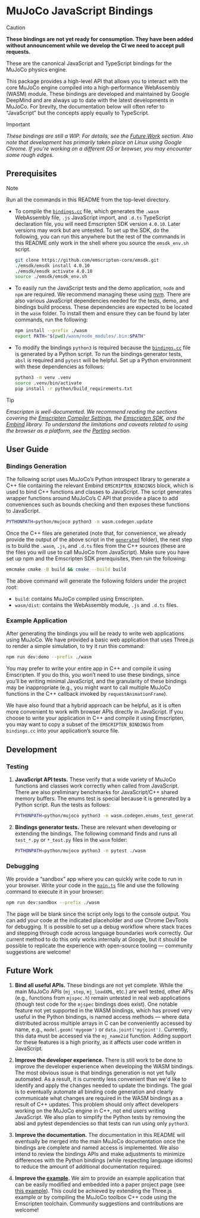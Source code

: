 # MuJoCo JavaScript Bindings

> [!CAUTION]
> **These bindings are not yet ready for consumption. They have been added without
> announcement while we develop the CI we need to accept pull requests.**

These are the canonical JavaScript and TypeScript bindings for the MuJoCo physics
engine.

This package provides a high-level API that allows you to interact with the core
MuJoCo engine compiled into a high-performance WebAssembly (WASM) module. These
bindings are developed and maintained by Google DeepMind and are always up to
date with the latest developments in MuJoCo. For brevity, the documentation
below will often refer to “JavaScript” but the concepts apply equally to
TypeScript.

> [!IMPORTANT]
> _These bindings are still a WIP. For details, see the [Future Work](#future-work)
> section. Also note that development has primarily taken place on Linux using
> Google Chrome. If you're working on a different OS or browser, you may
> encounter some rough edges._

## Prerequisites

> [!NOTE]
> Run all the commands in this README from the top-level directory.

- To compile the [`bindings.cc`](codegen/generated/bindings.cc) file, which
  generates the `.wasm` WebAssembly file, `.js` JavaScript import, and `.d.ts`
  TypeScript declaration file, you will need Emscripten SDK version `4.0.10`.
  Later versions may work but are untested. To set up the SDK, do the
  following, you can run this anywhere but the rest of the commands in this
  README only work in the shell where you source the `emsdk_env.sh` script.

  ```sh
  git clone https://github.com/emscripten-core/emsdk.git
  ./emsdk/emsdk install 4.0.10
  ./emsdk/emsdk activate 4.0.10
  source ./emsdk/emsdk_env.sh
  ```

- To easily run the JavaScript tests and the demo application, `node` and `npm`
  are required. We recommend managing these using
  [nvm](https://github.com/nvm-sh/nvm). There are also various JavaScript
  dependencies needed for the tests, demo, and bindings build process. These
  dependencies are expected to be located in the `wasm` folder. To install
  them and ensure they can be found by later commands, run the following:

  ```sh
  npm install --prefix ./wasm
  export PATH="$(pwd)/wasm/node_modules/.bin:$PATH"
  ```

- To modify the bindings `python3` is required because the [`bindings.cc`](codegen/generated/bindings.cc)
  file is generated by a Python script. To run the bindings generator tests,
  `absl` is required and `pytest` will be helpful. Set up a Python environment
  with these dependencies as follows:

  ```sh
  python3 -m venv .venv
  source .venv/bin/activate
  pip install -r python/build_requirements.txt
  ```

> [!TIP]
> _Emscripten is well-documented. We recommend reading the sections covering the
> [Emscripten Compiler Settings](https://emscripten.org/docs/tools_reference/settings_reference.html),
> the [Emscripten SDK](https://emscripten.org/docs/tools_reference/emsdk.html),
> and the [Embind](https://emscripten.org/docs/porting/connecting_cpp_and_javascript/embind.html)
> library. To understand the limitations and caveats related to using the
> browser as a platform, see the
> [Porting](https://emscripten.org/docs/porting/index.html#porting) section._

## User Guide

### Bindings Generation

The following script uses MuJoCo’s Python introspect library to generate a C++
file containing the relevant Embind `EMSCRIPTEN_BINDINGS` block, which is used
to bind C++ functions and classes to JavaScript. The script generates wrapper
functions around MuJoCo’s C API that provide a place to add conveniences such as
bounds checking and then exposes these functions to JavaScript.

```sh
PYTHONPATH=python/mujoco python3 -m wasm.codegen.update
```

Once the C++ files are generated (note that, for convenience, we already provide
the output of the above script in the [`generated`](codegen/generated) folder),
the next step is to build the `.wasm`, `.js`, and `.d.ts` files from the C++
sources (these are the files you will use to call MuJoCo from JavaScript). Make
sure you have set up npm and the Emscripten SDK prerequisites, then run the
following:

```sh
emcmake cmake -B build && cmake --build build
```

The above command will generate the following folders under the project root:

- `build`: contains MuJoCo compiled using Emscripten.
- `wasm/dist`: contains the WebAssembly module, `.js` and `.d.ts` files.

### Example Application

After generating the bindings you will be ready to write web applications using
MuJoCo. We have provided a basic web application that uses Three.js to render a
simple simulation, to try it run this command:

```sh
npm run dev:demo --prefix ./wasm
```

You may prefer to write your entire app in C++ and compile it using Emscripten.
If you do this, you won’t need to use these bindings, since you’ll be writing
minimal JavaScript, and the granularity of these bindings may be inappropriate
(e.g., you might want to call multiple MuJoCo functions in the C++ callback
invoked by `requestAnimationFrame`).

We have also found that a hybrid approach can be helpful, as it is often more
convenient to work with browser APIs directly in JavaScript. If you choose to
write your application in C++ and compile it using Emscripten, you may want to
copy a subset of the `EMSCRIPTEN_BINDINGS` from `bindings.cc` into your
application’s source file.

## Development

### Testing

1. **JavaScript API tests.**
   These verify that a wide variety of MuJoCo functions and classes work
   correctly when called from JavaScript. There are also preliminary benchmarks
   for JavaScript/C++ shared memory buffers. The enums test is special because
   it is generated by a Python script. Run the tests as follows:

   ```sh
   PYTHONPATH=python/mujoco python3 -m wasm.codegen.enums_test_generator && npm run test --prefix ./wasm
   ```

2. **Bindings generator tests.**
   These are relevant when developing or extending the bindings. The following
   command finds and runs all `test_*.py` or `*_test.py` files in the `wasm`
   folder:

   ```sh
   PYTHONPATH=python/mujoco python3 -m pytest ./wasm
   ```

### Debugging

We provide a “sandbox” app where you can quickly write code to run in your
browser. Write your code in the [`main.ts`](tests/sandbox/main.ts) file and use
the following command to execute it in your browser:

```sh
npm run dev:sandbox --prefix ./wasm
```

The page will be blank since the script only logs to the console output. You
can add your code at the indicated placeholder and use Chrome DevTools for
debugging. It is possible to set up a debug workflow where stack traces and
stepping through code across language boundaries work correctly. Our current
method to do this only works internally at Google, but it should be possible to
replicate the experience with open-source tooling — community suggestions are
welcome!

## Future Work

1. **Bind all useful APIs.**
   These bindings are not yet complete. While the main MuJoCo APIs (`mj_step`,
   `mj_loadXML`, etc.) are well tested, other APIs (e.g., functions from
   `mjspec.h`) remain untested in real web applications (though test code for
   the `mjspec` bindings does exist). One notable feature not yet supported in
   the WASM bindings, which has proved very useful in the Python bindings, is
   named access methods — where data distributed across multiple arrays in C can
   be conveniently accessed by name, e.g., `model.geom('mygeom')` or
   `data.joint('myjoint')`. Currently, this data must be accessed via the
   `mj_name2id` function.  Adding support for these features is a high priority,
   as it affects user code written in JavaScript.

2. **Improve the developer experience.**
   There is still work to be done to improve the developer experience when
   developing the WASM bindings. The most obvious issue is that bindings
   generation is not yet fully automated. As a result, it is currently less
   convenient than we'd like to identify and apply the changes needed to update
   the bindings. The goal is to eventually automate all binding code generation
   and clearly communicate what changes are required in the WASM bindings as a
   result of C++ updates. This problem should only affect developers working on
   the MuJoCo engine in C++, not end users writing JavaScript. We also plan to
   simplify the Python tests by removing the absl and pytest dependencies so
   that tests can run using only `python3`.

3. **Improve the documentation.**
   The documentation in this README will eventually be merged into the main
   MuJoCo documentation once the bindings are complete and named access is
   implemented. We also intend to review the bindings APIs and make adjustments
   to minimize differences with the Python bindings (while respecting language
   idioms) to reduce the amount of additional documentation required.

4. **Improve the [example](#example-application).**
   We aim to provide an example application that can be easily modified and
   embedded into a paper project page (see [this example](https://kzakka.com/robopianist/)).
   This could be achieved by extending the Three.js example or by compiling the
   MuJoCo toolbox C++ code using the Emscripten toolchain. Community suggestions
   and contributions are welcome!

